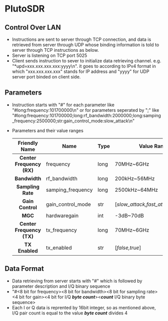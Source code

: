 # PlutoSDR

## Control Over LAN

- Instructions are sent to server through TCP connection, and data is retrieved from server through UDP whose binding information is told to server through TCP instructions as below.
- Server is listening on TCP port 5025
- Client sends instruction to sever to initialize data retrieving channel. e.g. "*upd=xxx.xxx.xxx.xxx:yyyy\n". it goes to according to IPv4 format in which "xxx.xxx.xxx.xxx"  stands for IP address and "yyyy"  for UDP server port binded on client side.

## Parameters

- Instruction starts with "#" for each parameter like "#long:frequency:101700000\n" or for parameters seperated by ";" like "#long:frequency:101700000;long:rf_bandwidth:2000000;long:samping_frequency:2500000;str:gain_control_mode:slow_attack\n"
- Parameters and their value ranges

    Friendly Name|Name|Type|Value Range
    :--:|--|--|--
    __Center Frequency (RX)__|frequency|long|70MHz~6GHz
    __Bandwidth__|rf_bandwidth|long|200kHz~56MHz
    __Sampling Rate__|samping_frequency|long|2500kHz~64MHz
    __Gain Control__|gain_control_mode|str|[_slow_attack,fast_attack,manual_]
    __MGC__|hardwaregain|int|-3dB~70dB
    __Center Frequency (TX)__|tx_frequency|long|70MHz~6GHz
    __TX Enabled__|tx_enabled|str|[_false,true_]

## Data Format

- Data retrieving from server starts with "#" which is followed by parameter description and I/Q binary sequence
- "#<8 bit for frequency><8 bit for bandwidth><8 bit for sampling rate><4 bit for gain><4 bit for I/Q ___byte count___><___count___ I/Q binary byte sequence>
- Each I or Q data is reprented by 16bit integer, so as mentioned above, I/Q pair count is equal to the value ___byte count___ divides 4
